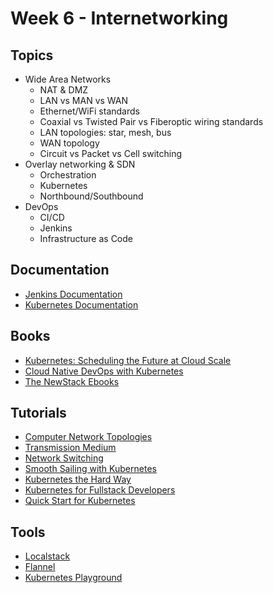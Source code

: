 # Week 6 - Internetworking 
## Topics
* Wide Area Networks
    * NAT & DMZ
    * LAN vs MAN vs WAN
    * Ethernet/WiFi standards
    * Coaxial vs Twisted Pair vs Fiberoptic wiring standards
    * LAN topologies: star, mesh, bus
    * WAN topology
    * Circuit vs Packet vs Cell switching
* Overlay networking & SDN
    * Orchestration
    * Kubernetes
    * Northbound/Southbound 
* DevOps
    * CI/CD
    * Jenkins
    * Infrastructure as Code

## Documentation
* [Jenkins Documentation](https://jenkins.io/doc/)
* [Kubernetes Documentation](https://kubernetes.io/docs/home/)

## Books
* [Kubernetes: Scheduling the Future at Cloud Scale](https://www.openshift.com/resources/ebooks/kubernetes-ebook)
* [Cloud Native DevOps with Kubernetes](https://www.nginx.com/resources/library/cloud-native-devops-with-kubernetes/)
* [The NewStack Ebooks](https://thenewstack.io/ebooks/)

## Tutorials
* [Computer Network Topologies](https://www.tutorialspoint.com/data_communication_computer_network/computer_network_topologies.htm)
* [Transmission Medium](https://www.tutorialspoint.com/data_communication_computer_network/transmission_media.htm)
* [Network Switching](https://www.tutorialspoint.com/data_communication_computer_network/physical_layer_switching.htm)
* [Smooth Sailing with Kubernetes](https://cloud.google.com/kubernetes-engine/kubernetes-comic/)
* [Kubernetes the Hard Way](https://github.com/kelseyhightower/kubernetes-the-hard-way)
* [Kubernetes for Fullstack Developers](https://www.digitalocean.com/community/curriculums/kubernetes-for-full-stack-developers)
* [Quick Start for Kubernetes](https://aws.amazon.com/quickstart/architecture/vmware-kubernetes/)

## Tools
* [Localstack](https://github.com/localstack/localstack)
* [Flannel](https://github.com/coreos/flannel)
* [Kubernetes Playground](https://katacoda.com/courses/kubernetes/playground)

